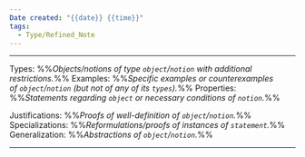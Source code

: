 ```yaml
---
Date created: "{{date}} {{time}}"
tags:
  - Type/Refined_Note
---
```

---

Types: %%_Objects/notions of type `object`/`notion` with additional restrictions._%%
Examples: %%_Specific examples or counterexamples of `object`/`notion` (but not of any of its `types`)._%%
Properties: %%_Statements regarding `object` or necessary conditions of `notion`._%%

Justifications: %%_Proofs of well-definition of `object`/`notion`._%%
Specializations: %%_Reformulations/proofs of instances of `statement`._%%
Generalization: %%_Abstractions of `object`/`notion`._%%

---

